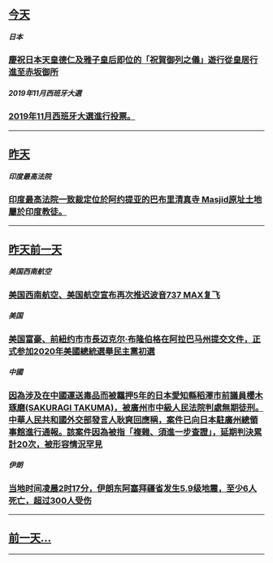 

## [今天](/news/2019/11/10/index.md)

##### 日本
### [ 慶祝日本天皇德仁及雅子皇后即位的「祝賀御列之儀」遊行從皇居行進至赤坂御所](/zh/news/2019/11/10/慶祝日本天皇德仁及雅子皇后即位的-祝賀御列之儀-遊行從皇居行進至赤坂御所.md)
##### 2019年11月西班牙大選
### [2019年11月西班牙大選進行投票。 ](/zh/news/2019/11/10/2019年11月西班牙大選進行投票.md)
---

## [昨天](/news/2019/11/9/index.md)

##### 印度最高法院
### [印度最高法院一致裁定位於阿约提亚的巴布里清真寺 Masjid原址土地屬於印度教徒。 ](/zh/news/2019/11/9/印度最高法院一致裁定位於阿约提亚的巴布里清真寺-Masjid原址土地屬於印度教徒.md)
---

## [昨天前一天](/news/2019/11/8/index.md)

##### 美国西南航空
### [ 美国西南航空、美国航空宣布再次推迟波音737 MAX复飞](/zh/news/2019/11/8/美国西南航空-美国航空宣布再次推迟波音737-MAX复飞.md)
##### 美国
### [ 美国富豪、前紐约市市長迈克尔·布隆伯格在阿拉巴马州提交文件，正式参加2020年美國總統選舉民主黨初選 ](/zh/news/2019/11/8/美国富豪-前紐约市市長迈克尔-布隆伯格在阿拉巴马州提交文件-正式参加2020年美國總統選舉民主黨初選.md)
##### 中國
### [ 因為涉及在中國運送毒品而被羈押5年的日本愛知縣稻澤市前議員櫻木琢磨(SAKURAGI TAKUMA)，被廣州市中級人民法院判處無期徒刑。中華人民共和國外交部發言人耿爽回應稱，案件已向日本駐廣州總領事館進行通報。該案件因為被指「複雜、須進一步查證」，延期判決累計20次，被形容情況罕見 ](/zh/news/2019/11/8/因為涉及在中國運送毒品而被羈押5年的日本愛知縣稻澤市前議員櫻木琢磨-SAKURAGI-TAKUMA-被廣州市中級人民.md)
##### 伊朗
### [ 当地时间凌晨2时17分，伊朗东阿塞拜疆省发生5.9级地震，至少6人死亡，超过300人受伤 ](/zh/news/2019/11/8/当地时间凌晨2时17分-伊朗东阿塞拜疆省发生59级地震-至少6人死亡-超过300人受伤.md)
---

## [前一天...](/news/2019/11/7/index.md)

---

